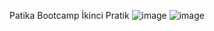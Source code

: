 Patika Bootcamp İkinci Pratik 
![image](https://github.com/user-attachments/assets/e35226a1-f968-4b53-a265-cad9dd19f4af)
![image](https://github.com/user-attachments/assets/82eb7649-221f-487b-a522-80c8d8f77742)

